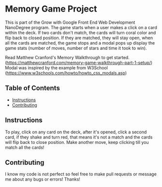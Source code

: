 # Memory Game Project

This is part of the Grow with Google Front End Web Development NanoDegree program. The game starts when a user makes a click on a card within the deck. If two cards don't match, the cards will turn coral color and flip back to closed position. If they are matched, they will stay open, when all the cards are matched, the game stops and a modal pops up display the game stats (number of moves, number of stars and time it took to win).

Read Matthew Cranford's Memory Walkthrough to get started. (https://matthewcranford.com/memory-game-walkthrough-part-1-setup/)
Modal was inspired by the example from W3School (https://www.w3schools.com/howto/howto_css_modals.asp)

## Table of Contents

* [Instructions](#instructions)
* [Contributing](#contributing)

## Instructions

To play, click on any card on the deck, after it's opened, click a second card, if they shake and turn red, that means it's not a match and the cards will flip back to close position. Make another move, keep clicking till you match all the cards!

## Contributing

I know my code is not perfect so feel free to make pull requests or message me about any bugs or errors! Thanks!

